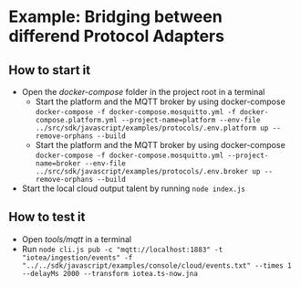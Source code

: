 <!---
  Copyright (c) 2021 Bosch.IO GmbH

  This Source Code Form is subject to the terms of the Mozilla Public
  License, v. 2.0. If a copy of the MPL was not distributed with this
  file, You can obtain one at https://mozilla.org/MPL/2.0/.

  SPDX-License-Identifier: MPL-2.0
-->

# Example: Bridging between differend Protocol Adapters

## How to start it

- Open the _docker-compose_ folder in the project root in a terminal
  - Start the platform and the MQTT broker by using docker-compose `docker-compose -f docker-compose.mosquitto.yml -f docker-compose.platform.yml --project-name=platform --env-file ../src/sdk/javascript/examples/protocols/.env.platform up --remove-orphans --build`<br>
  - Start the platform and the MQTT broker by using docker-compose `docker-compose -f docker-compose.mosquitto.yml --project-name=broker --env-file ../src/sdk/javascript/examples/protocols/.env.broker up --remove-orphans --build`
- Start the local cloud output talent by running `node index.js`

## How to test it

- Open _tools/mqtt_ in a terminal
- Run `node cli.js pub -c "mqtt://localhost:1883" -t "iotea/ingestion/events" -f "../../sdk/javascript/examples/console/cloud/events.txt" --times 1 --delayMs 2000 --transform iotea.ts-now.jna`
